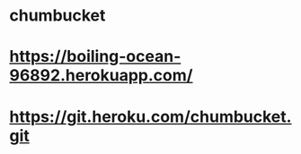 # chumbucket

# https://boiling-ocean-96892.herokuapp.com/ 
# https://git.heroku.com/chumbucket.git
